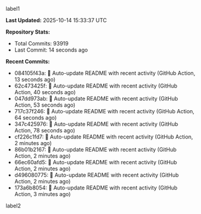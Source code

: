 
label1 
<!-- ACTIVITY_START -->
**Last Updated:** 2025-10-14 15:33:37 UTC

**Repository Stats:**
- Total Commits: 93919
- Last Commit: 14 seconds ago

**Recent Commits:**
- 084105f43a: 🤖 Auto-update README with recent activity (GitHub Action, 13 seconds ago)
- 62c473425f: 🤖 Auto-update README with recent activity (GitHub Action, 40 seconds ago)
- 047dd973ab: 🤖 Auto-update README with recent activity (GitHub Action, 53 seconds ago)
- 717c37f246: 🤖 Auto-update README with recent activity (GitHub Action, 64 seconds ago)
- 347c425976: 🤖 Auto-update README with recent activity (GitHub Action, 78 seconds ago)
- cf226c1fd7: 🤖 Auto-update README with recent activity (GitHub Action, 2 minutes ago)
- 86b01b2167: 🤖 Auto-update README with recent activity (GitHub Action, 2 minutes ago)
- 66ec60afd5: 🤖 Auto-update README with recent activity (GitHub Action, 2 minutes ago)
- d496080775: 🤖 Auto-update README with recent activity (GitHub Action, 2 minutes ago)
- 173a6b8054: 🤖 Auto-update README with recent activity (GitHub Action, 3 minutes ago)
<!-- ACTIVITY_END -->

label2

